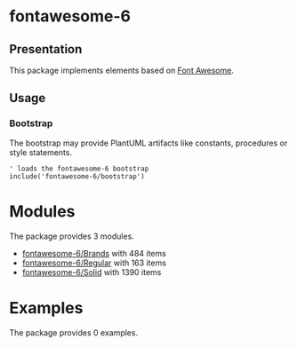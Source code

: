 # fontawesome-6

## Presentation
This package implements elements based on [Font Awesome](https://github.com/FortAwesome/Font-Awesome).

## Usage

### Bootstrap

The bootstrap may provide PlantUML artifacts like constants, procedures or style statements.

```plantuml
' loads the fontawesome-6 bootstrap
include('fontawesome-6/bootstrap')
```





# Modules

The package provides 3 modules.

- [fontawesome-6/Brands](../fontawesome-6/Brands/README.md) with 484 items
- [fontawesome-6/Regular](../fontawesome-6/Regular/README.md) with 163 items
- [fontawesome-6/Solid](../fontawesome-6/Solid/README.md) with 1390 items



# Examples

The package provides 0 examples.



